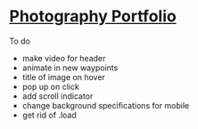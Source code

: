 # [Photography Portfolio](https://benva.github.io/)

To do
- make video for header
- animate in new waypoints
- title of image on hover
- pop up on click
- add scroll indicator
- change background specifications for mobile
- get rid of .load
